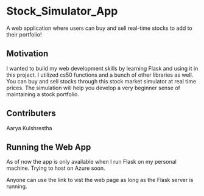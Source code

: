 # Stock_Simulator_App
A web application where users can buy and sell real-time stocks to add to their portfolio!

## Motivation
I wanted to build my web development skills by learning Flask and using it in this project. I utilized cs50 functions and a bunch of other libraries as well. You can buy and sell stocks through this stock market simulator at real time prices. The simulation will help you develop a very beginner sense of maintaining a stock portfolio.

## Contributers
Aarya Kulshrestha

## Running the Web App
As of now the app is only available when I run Flask on my personal machine. Trying to host on Azure soon.

Anyone can use the link to vist the web page as long as the Flask server is running.

